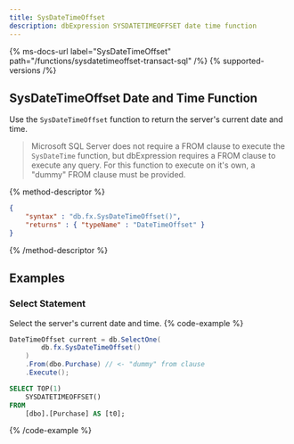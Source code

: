 ```yaml
---
title: SysDateTimeOffset
description: dbExpression SYSDATETIMEOFFSET date time function
---
```


{% ms-docs-url label="SysDateTimeOffset" path="/functions/sysdatetimeoffset-transact-sql" /%}
{% supported-versions /%}

## SysDateTimeOffset Date and Time Function

Use the `SysDateTimeOffset` function to return the server's current date and time.

> Microsoft SQL Server does not require a FROM clause
to execute the `SysDateTime` function, but dbExpression requires a FROM clause to execute
any query.  For this function to execute on it's own, a "dummy" FROM clause must be provided.

{% method-descriptor %}
```json
{
    "syntax" : "db.fx.SysDateTimeOffset()",
    "returns" : { "typeName" : "DateTimeOffset" }
}
```
{% /method-descriptor %}

## Examples
### Select Statement
Select the server's current date and time.
{% code-example %}
```csharp
DateTimeOffset current = db.SelectOne(
        db.fx.SysDateTimeOffset()
    )
    .From(dbo.Purchase) // <- "dummy" from clause
    .Execute();
```
```sql
SELECT TOP(1)
    SYSDATETIMEOFFSET()
FROM
    [dbo].[Purchase] AS [t0];
```
{% /code-example %}